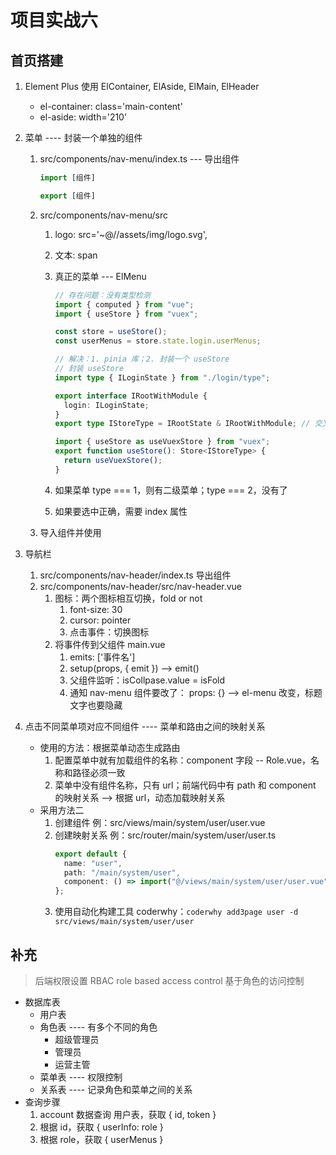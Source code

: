 <!--
 * @Author: East
 * @Date: 2021-12-03 15:57:06
 * @LastEditTime: 2021-12-05 11:25:52
 * @LastEditors: Please set LastEditors
 * @Description: 项目实战六
 * @FilePath: \forGreaterGood\vue3\36-项目实战六.md
-->

# 项目实战六

## 首页搭建

1. Element Plus 使用 ElContainer, ElAside, ElMain, ElHeader
   - el-container: class='main-content'
   - el-aside: width='210'
2. 菜单 ---- 封装一个单独的组件

   1. src/components/nav-menu/index.ts --- 导出组件

      ```ts
      import [组件]

      export [组件]
      ```

   2. src/components/nav-menu/src

      1. logo: src='~@//assets/img/logo.svg',
      2. 文本: span
      3. 真正的菜单 --- ElMenu

         ```ts
         // 存在问题：没有类型检测
         import { computed } from "vue";
         import { useStore } from "vuex";

         const store = useStore();
         const userMenus = store.state.login.userMenus;

         // 解决：1. pinia 库；2. 封装一个 useStore
         // 封装 useStore
         import type { ILoginState } from "./login/type";

         export interface IRootWithModule {
           login: ILoginState;
         }
         export type IStoreType = IRootState & IRootWithModule; // 交叉类型

         import { useStore as useVuexStore } from "vuex";
         export function useStore(): Store<IStoreType> {
           return useVuexStore();
         }
         ```

      4. 如果菜单 type === 1，则有二级菜单；type === 2，没有了
      5. 如果要选中正确，需要 index 属性

   3. 导入组件并使用

3. 导航栏
   1. src/components/nav-header/index.ts 导出组件
   2. src/components/nav-header/src/nav-header.vue
      1. 图标：两个图标相互切换，fold or not
         1. font-size: 30
         2. cursor: pointer
         3. 点击事件：切换图标
      2. 将事件传到父组件 main.vue
         1. emits: ['事件名']
         2. setup(props, { emit }) --> emit()
         3. 父组件监听：isCollpase.value = isFold
         4. 通知 nav-menu 组件要改了： props: {} --> el-menu 改变，标题文字也要隐藏
4. 点击不同菜单项对应不同组件 ---- 菜单和路由之间的映射关系
   - 使用的方法：根据菜单动态生成路由
     1. 配置菜单中就有加载组件的名称：component 字段 -- Role.vue，名称和路径必须一致
     2. 菜单中没有组件名称，只有 url；前端代码中有 path 和 component 的映射关系 --> 根据 url，动态加载映射关系
   - 采用方法二
     1. 创建组件 例：src/views/main/system/user/user.vue
     2. 创建映射关系 例：src/router/main/system/user/user.ts
        ```ts
        export default {
          name: "user",
          path: "/main/system/user",
          component: () => import("@/views/main/system/user/user.vue"),
        };
        ```
     3. 使用自动化构建工具 coderwhy：`coderwhy add3page user -d src/views/main/system/user/user`

## 补充

> 后端权限设置
> RBAC role based access control 基于角色的访问控制

- 数据库表
  - 用户表
  - 角色表 ---- 有多个不同的角色
    - 超级管理员
    - 管理员
    - 运营主管
  - 菜单表 ---- 权限控制
  - 关系表 ---- 记录角色和菜单之间的关系
- 查询步骤
  1. account 数据查询 用户表，获取 { id, token }
  2. 根据 id，获取 { userInfo: role }
  3. 根据 role，获取 { userMenus }
